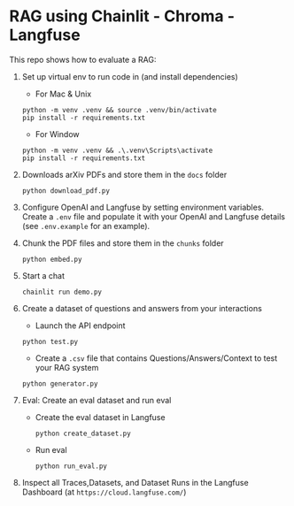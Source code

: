 # RAG using Chainlit - Chroma - Langfuse

This repo shows how to evaluate a RAG:

1. Set up virtual env to run code in (and install dependencies)

    - For Mac & Unix
    ```shell
    python -m venv .venv && source .venv/bin/activate
    pip install -r requirements.txt
    ```
    
    - For Window
    ```shell
    python -m venv .venv && .\.venv\Scripts\activate
    pip install -r requirements.txt
    ```
    
2. Downloads arXiv PDFs and store them in the `docs` folder

    ```shell
    python download_pdf.py
    ```
3. Configure OpenAI and Langfuse by setting environment variables. Create a `.env` file and populate it with your OpenAI and Langfuse details (see `.env.example` for an example).

4. Chunk the PDF files and store them in the `chunks` folder

    ```shell
    python embed.py
    ```
    
5. Start a chat

    ```shell
    chainlit run demo.py
    ```

6. Create a dataset of questions and answers from your interactions
    
    - Launch the API endpoint
    
    ```shell
    python test.py
    ```
    
    - Create a `.csv` file that contains Questions/Answers/Context to test your RAG system
    
    ```shell
    python generator.py
    ```
    
7. Eval: Create an eval dataset and run eval

    - Create the eval dataset in Langfuse

      ```shell
      python create_dataset.py
      ```

    - Run eval

      ```shell
      python run_eval.py
      ```
8. Inspect all Traces,Datasets, and Dataset Runs in the Langfuse Dashboard (at `https://cloud.langfuse.com/`)